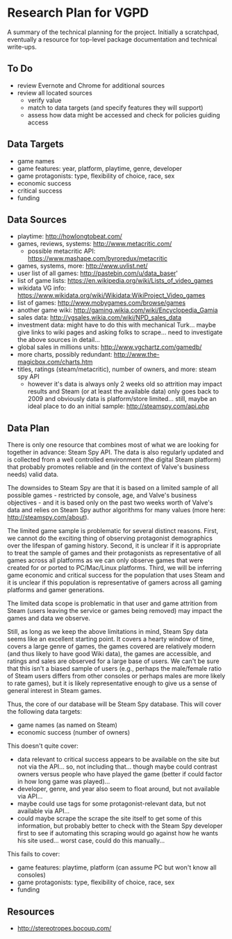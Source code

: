 # Research Plan for VGPD
A summary of the technical planning for the project. Initially a scratchpad,
eventually a resource for top-level package documentation and technical
write-ups.

## To Do
* review Evernote and Chrome for additional sources
* review all located sources
    * verify value
    * match to data targets (and specify features they will support)
    * assess how data might be accessed and check for policies guiding access

## Data Targets
* game names
* game features: year, platform, playtime, genre, developer
* game protagonists: type, flexibility of choice, race, sex
* economic success
* critical success
* funding

## Data Sources
* playtime: http://howlongtobeat.com/
* games, reviews, systems: http://www.metacritic.com/
  - possible metacritic API: https://www.mashape.com/byroredux/metacritic
* games, systems, more: http://www.uvlist.net/
* user list of all games: http://pastebin.com/u/data_baser'
* list of game lists: https://en.wikipedia.org/wiki/Lists_of_video_games
* wikidata VG info: https://www.wikidata.org/wiki/Wikidata:WikiProject_Video_games
* list of games: http://www.mobygames.com/browse/games
* another game wiki: http://gaming.wikia.com/wiki/Encyclopedia_Gamia
* sales data: http://vgsales.wikia.com/wiki/NPD_sales_data
* investment data: might have to do this with mechanical Turk... maybe give 
    links to wiki pages and asking folks to scrape... need to investigate the 
    above sources in detail...
* global sales in millions units: http://www.vgchartz.com/gamedb/
* more charts, possibly redundant: http://www.the-magicbox.com/charts.htm
* titles, ratings (steam/metacritic), number of owners, and more: steam spy API
    * however it's data is always only 2 weeks old so attrition may impact 
    results and Steam (or at least the available data) only goes back to 2009 
    and obviously data is platform/store limited... still, maybe an ideal place 
    to do an initial sample: http://steamspy.com/api.php

## Data Plan
There is only one resource that combines most of what we are looking for 
together in advance: Steam Spy API. The data is also regularly updated and is 
collected from a well controlled environment (the digital Steam platform) that 
probably promotes reliable and (in the context of Valve's business needs) valid 
data.

The downsides to Steam Spy are that it is based on a limited sample of all
possible games - restricted by console, age, and Valve's business objectives -
and it is based only on the past two weeks worth of Valve's data and 
relies on Steam Spy author algorithms for many values (more here:
http://steamspy.com/about).

The limited game sample is problematic for several distinct reasons. First,
we cannot do the exciting thing of observing protagonist demographics over
the lifespan of gaming history. Second, it is unclear if it is appropriate to
treat the sample of games and their protagonists as representative of all
games across all platforms as we can only observe games that were created for
or ported to PC/Mac/Linux platforms. Third, we will be inferring game 
economic and critical success for the population that uses Steam and it is
unclear if this population is representative of gamers across all gaming
platforms and gamer generations.

The limited data scope is problematic in that user and game attrition from
Steam (users leaving the service or games being removed) may impact the
games and data we observe.

Still, as long as we keep the above limitations in mind, Steam Spy data
seems like an excellent starting point. It covers a hearty window of 
time, covers a large genre of games, the games covered are relatively 
modern (and thus likely to have good Wiki data), the games are accessible, 
and ratings and sales are observed for a large base of users. We can't be
sure that this isn't a biased sample of users (e.g., perhaps the male/female
ratio of Steam users differs from other consoles or perhaps males are
more likely to rate games), but it is likely representative enough to give 
us a sense of general interest in Steam games.

Thus, the core of our database will be Steam Spy database. This will cover
the following data targets:

* game names (as named on Steam)
* economic success (number of owners)

This doesn't quite cover:

* data relevant to critical success appears to be available on the site but
    not via the API... so, not including that... though maybe could contrast
    owners versus people who have played the game (better if could factor
    in how long game was played)...
* developer, genre, and year also seem to float around, but not available
    via API...
* maybe could use tags for some protagonist-relevant data, but not available
    via API...
* could maybe scrape the scrape the site itself to get some of this 
    information, but probably better to check with the Steam Spy 
    developer first to see if automating this scraping would go against
    how he wants his site used... worst case, could do this manually...

This fails to cover:
* game features: playtime, platform (can assume PC but won't know all consoles)
* game protagonists: type, flexibility of choice, race, sex
* funding

## Resources

* http://stereotropes.bocoup.com/
